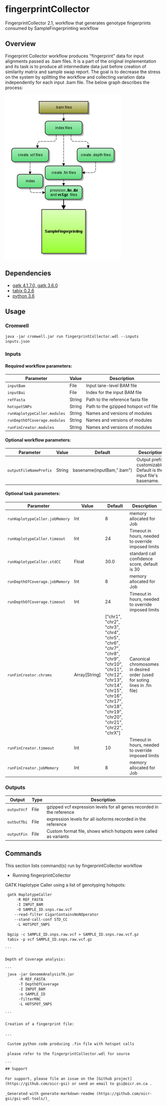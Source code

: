 # fingerprintCollector

FingerprintCollector 2.1, workflow that generates genotype fingerprints consumed by SampleFingerprinting workflow

## Overview

Fingerprint Collector workflow produces "fingerprint" data for input alignments passed as .bam files. It is a part of the original implementation and its task is to produce all intermediate data just before creation of similarity matrix and sample swap report. The goal is to decrease the stress on the system by splitting the workflow and collecting variation data independently for each input .bam file. The below graph describes the process:

![sample-fingerprinting flowchart](docs/FingerprintCollector_specs.png)

## Dependencies

* [gatk 4.1.7.0, gatk 3.6.0](https://gatk.broadinstitute.org)
* [tabix 0.2.6](http://www.htslib.org)
* [python 3.6](https://www.python.org/)


## Usage

### Cromwell
```
java -jar cromwell.jar run fingerprintCollector.wdl --inputs inputs.json
```

### Inputs

#### Required workflow parameters:
Parameter|Value|Description
---|---|---
`inputBam`|File|Input lane-level BAM file
`inputBai`|File|Index for the input BAM file
`refFasta`|String|Path to the reference fasta file
`hotspotSNPs`|String|Path to the gzipped hotspot vcf file
`runHaplotypeCaller.modules`|String|Names and versions of modules
`runDepthOfCoverage.modules`|String|Names and versions of modules
`runFinCreator.modules`|String|Names and versions of modules


#### Optional workflow parameters:
Parameter|Value|Default|Description
---|---|---|---
`outputFileNamePrefix`|String|basename(inputBam,".bam")|Output prefix, customizable. Default is the input file's basename.


#### Optional task parameters:
Parameter|Value|Default|Description
---|---|---|---
`runHaplotypeCaller.jobMemory`|Int|8|memory allocated for Job
`runHaplotypeCaller.timeout`|Int|24|Timeout in hours, needed to override imposed limits
`runHaplotypeCaller.stdCC`|Float|30.0|standard call confidence score, default is 30
`runDepthOfCoverage.jobMemory`|Int|8|memory allocated for Job
`runDepthOfCoverage.timeout`|Int|24|Timeout in hours, needed to override imposed limits
`runFinCreator.chroms`|Array[String]|["chr1", "chr2", "chr3", "chr4", "chr5", "chr6", "chr7", "chr8", "chr9", "chr10", "chr11", "chr12", "chr13", "chr14", "chr15", "chr16", "chr17", "chr18", "chr19", "chr20", "chr21", "chr22", "chrX"]|Canonical chromosomes in desired order (used for soting lines in .fin file)
`runFinCreator.timeout`|Int|10|Timeout in hours, needed to override imposed limits
`runFinCreator.jobMemory`|Int|8|memory allocated for Job


### Outputs

Output | Type | Description
---|---|---
`outputVcf`|File|gzipped vcf expression levels for all genes recorded in the reference
`outbutTbi`|File|expression levels for all isoforms recorded in the reference
`outputFin`|File|Custom format file, shows which hotspots were called as variants


## Commands
 
 This section lists command(s) run by fingerprintCollector workflow
 
 * Running fingerprintCollector
 
 GATK Haplotype Caller using a list of genotyping hotspots:
 
 ````
  gatk HaplotypeCaller
      -R REF_FASTA
      -I INPUT_BAM
      -O SAMPLE_ID.snps.raw.vcf
     --read-filter CigarContainsNoNOperator
     --stand-call-conf STD_CC
      -L HOTSPOT_SNPS
 
  bgzip -c SAMPLE_ID.snps.raw.vcf > SAMPLE_ID.snps.raw.vcf.gz
  tabix -p vcf SAMPLE_ID.snps.raw.vcf.gz 
 
 ```
 
 Depth of Coverage analysis:
 
 ```
  java -jar GenomeAnalysisTK.jar 
       -R REF_FASTA
       -T DepthOfCoverage
       -I INPUT_BAM
       -o SAMPLE_ID
       -filterRNC
       -L HOTSPOT_SNPS 
 
 ```
 
 Creation of a fingerprint file:
 
 ...
 
  Custom python code producing .fin file with hotspot calls
 
  please refer to the fingerprintCollector.wdl for source
 
 ```
 ## Support

For support, please file an issue on the [Github project](https://github.com/oicr-gsi) or send an email to gsi@oicr.on.ca .

_Generated with generate-markdown-readme (https://github.com/oicr-gsi/gsi-wdl-tools/)_

